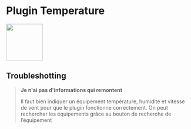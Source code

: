 # Plugin Temperature

<img src="{{site.baseurl}}/plugin-temperature/{{site.img}}/temperature_icon.png" class="pluginLogo" width="100" />

## Troubleshotting

> **Je n'ai pas d'informations qui remontent**
>
> Il faut bien indiquer un équipement température, humidité et vitesse de vent pour que le plugin fonctionne correctement.
> On peut rechercher les équipements grâce au bouton de recherche de l’équipement